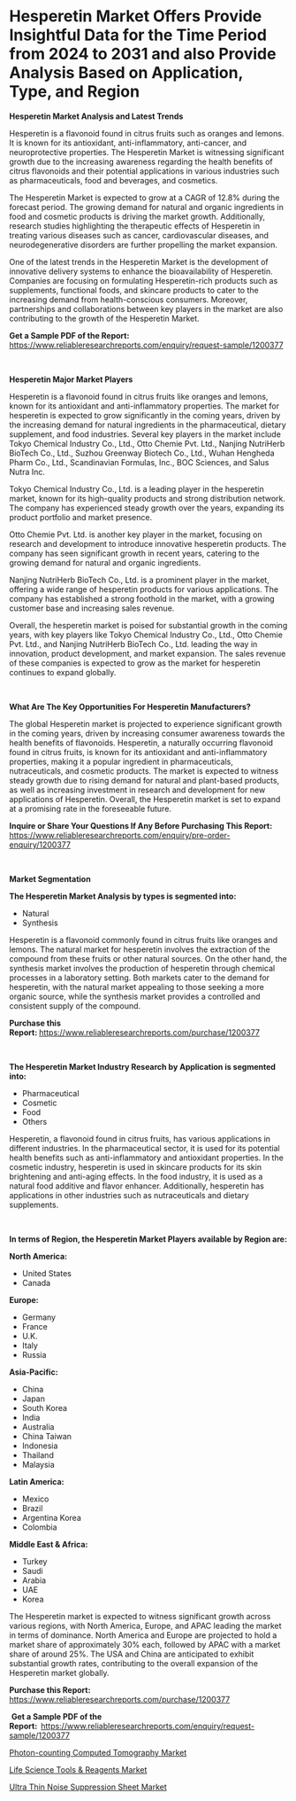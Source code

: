 <p><h1>Hesperetin Market Offers Provide Insightful Data for the Time Period from 2024 to 2031 and also Provide Analysis Based on Application, Type, and Region</h1></p><p><strong>Hesperetin Market Analysis and Latest Trends</strong></p>
<p><p>Hesperetin is a flavonoid found in citrus fruits such as oranges and lemons. It is known for its antioxidant, anti-inflammatory, anti-cancer, and neuroprotective properties. The Hesperetin Market is witnessing significant growth due to the increasing awareness regarding the health benefits of citrus flavonoids and their potential applications in various industries such as pharmaceuticals, food and beverages, and cosmetics.</p><p>The Hesperetin Market is expected to grow at a CAGR of 12.8% during the forecast period. The growing demand for natural and organic ingredients in food and cosmetic products is driving the market growth. Additionally, research studies highlighting the therapeutic effects of Hesperetin in treating various diseases such as cancer, cardiovascular diseases, and neurodegenerative disorders are further propelling the market expansion.</p><p>One of the latest trends in the Hesperetin Market is the development of innovative delivery systems to enhance the bioavailability of Hesperetin. Companies are focusing on formulating Hesperetin-rich products such as supplements, functional foods, and skincare products to cater to the increasing demand from health-conscious consumers. Moreover, partnerships and collaborations between key players in the market are also contributing to the growth of the Hesperetin Market.</p></p>
<p><strong>Get a Sample PDF of the Report:&nbsp;</strong> <a href="https://www.reliableresearchreports.com/enquiry/request-sample/1200377">https://www.reliableresearchreports.com/enquiry/request-sample/1200377</a></p>
<p>&nbsp;</p>
<p><strong>Hesperetin Major Market Players</strong></p>
<p><p>Hesperetin is a flavonoid found in citrus fruits like oranges and lemons, known for its antioxidant and anti-inflammatory properties. The market for hesperetin is expected to grow significantly in the coming years, driven by the increasing demand for natural ingredients in the pharmaceutical, dietary supplement, and food industries. Several key players in the market include Tokyo Chemical Industry Co., Ltd., Otto Chemie Pvt. Ltd., Nanjing NutriHerb BioTech Co., Ltd., Suzhou Greenway Biotech Co., Ltd., Wuhan Hengheda Pharm Co., Ltd., Scandinavian Formulas, Inc., BOC Sciences, and Salus Nutra Inc.</p><p>Tokyo Chemical Industry Co., Ltd. is a leading player in the hesperetin market, known for its high-quality products and strong distribution network. The company has experienced steady growth over the years, expanding its product portfolio and market presence.</p><p>Otto Chemie Pvt. Ltd. is another key player in the market, focusing on research and development to introduce innovative hesperetin products. The company has seen significant growth in recent years, catering to the growing demand for natural and organic ingredients.</p><p>Nanjing NutriHerb BioTech Co., Ltd. is a prominent player in the market, offering a wide range of hesperetin products for various applications. The company has established a strong foothold in the market, with a growing customer base and increasing sales revenue.</p><p>Overall, the hesperetin market is poised for substantial growth in the coming years, with key players like Tokyo Chemical Industry Co., Ltd., Otto Chemie Pvt. Ltd., and Nanjing NutriHerb BioTech Co., Ltd. leading the way in innovation, product development, and market expansion. The sales revenue of these companies is expected to grow as the market for hesperetin continues to expand globally.</p></p>
<p>&nbsp;</p>
<p><strong>What Are The Key Opportunities For Hesperetin Manufacturers?</strong></p>
<p><p>The global Hesperetin market is projected to experience significant growth in the coming years, driven by increasing consumer awareness towards the health benefits of flavonoids. Hesperetin, a naturally occurring flavonoid found in citrus fruits, is known for its antioxidant and anti-inflammatory properties, making it a popular ingredient in pharmaceuticals, nutraceuticals, and cosmetic products. The market is expected to witness steady growth due to rising demand for natural and plant-based products, as well as increasing investment in research and development for new applications of Hesperetin. Overall, the Hesperetin market is set to expand at a promising rate in the foreseeable future.</p></p>
<p><strong>Inquire or Share Your Questions If Any Before Purchasing This Report:</strong> <a href="https://www.reliableresearchreports.com/enquiry/pre-order-enquiry/1200377">https://www.reliableresearchreports.com/enquiry/pre-order-enquiry/1200377</a></p>
<p>&nbsp;</p>
<p><strong>Market Segmentation</strong></p>
<p><strong>The Hesperetin Market Analysis by types is segmented into:</strong></p>
<p><ul><li>Natural</li><li>Synthesis</li></ul></p>
<p><p>Hesperetin is a flavonoid commonly found in citrus fruits like oranges and lemons. The natural market for hesperetin involves the extraction of the compound from these fruits or other natural sources. On the other hand, the synthesis market involves the production of hesperetin through chemical processes in a laboratory setting. Both markets cater to the demand for hesperetin, with the natural market appealing to those seeking a more organic source, while the synthesis market provides a controlled and consistent supply of the compound.</p></p>
<p><strong>Purchase this Report:&nbsp;</strong><a href="https://www.reliableresearchreports.com/purchase/1200377">https://www.reliableresearchreports.com/purchase/1200377</a></p>
<p>&nbsp;</p>
<p><strong>The Hesperetin Market Industry Research by Application is segmented into:</strong></p>
<p><ul><li>Pharmaceutical</li><li>Cosmetic</li><li>Food</li><li>Others</li></ul></p>
<p><p>Hesperetin, a flavonoid found in citrus fruits, has various applications in different industries. In the pharmaceutical sector, it is used for its potential health benefits such as anti-inflammatory and antioxidant properties. In the cosmetic industry, hesperetin is used in skincare products for its skin brightening and anti-aging effects. In the food industry, it is used as a natural food additive and flavor enhancer. Additionally, hesperetin has applications in other industries such as nutraceuticals and dietary supplements.</p></p>
<p>&nbsp;</p>
<p><strong>In terms of Region, the Hesperetin Market Players available by Region are:</strong></p>
<p>
    <p> <strong> North America: </strong>
        <ul>
            <li>United States</li>
            <li>Canada</li>
        </ul>
        </p> 
    <p> <strong> Europe: </strong>
        <ul>
            <li>Germany</li>
            <li>France</li>
            <li>U.K.</li>
            <li>Italy</li>
            <li>Russia</li>
        </ul>
        </p> 
    <p> <strong> Asia-Pacific: </strong>
        <ul>
            <li>China</li>
            <li>Japan</li>
            <li>South Korea</li>
            <li>India</li>
            <li>Australia</li>
            <li>China Taiwan</li>
            <li>Indonesia</li>
            <li>Thailand</li>
            <li>Malaysia</li>
        </ul>
        </p> 
    <p> <strong> Latin America: </strong>
        <ul>
            <li>Mexico</li>
            <li>Brazil</li>
            <li>Argentina Korea</li>
            <li>Colombia</li>
        </ul>
        </p> 
    <p> <strong> Middle East & Africa: </strong>
        <ul>
            <li>Turkey</li>
            <li>Saudi</li>
            <li>Arabia</li>
            <li>UAE</li>
            <li>Korea</li>
        </ul>
    </p>
    </p>
<p><p>The Hesperetin market is expected to witness significant growth across various regions, with North America, Europe, and APAC leading the market in terms of dominance. North America and Europe are projected to hold a market share of approximately 30% each, followed by APAC with a market share of around 25%. The USA and China are anticipated to exhibit substantial growth rates, contributing to the overall expansion of the Hesperetin market globally.</p></p>
<p><strong>Purchase this Report: </strong><a href="https://www.reliableresearchreports.com/purchase/1200377">https://www.reliableresearchreports.com/purchase/1200377</a></p>
<p>&nbsp;<strong>Get a Sample PDF of the Report:&nbsp;&nbsp;</strong><a href="https://www.reliableresearchreports.com/enquiry/request-sample/1200377">https://www.reliableresearchreports.com/enquiry/request-sample/1200377</a></p>
<p><strong></strong></p>
<p><p><a href="https://view.publitas.com/reportprime-1/photon-counting-computed-tomography-market-share-market-new-trends-analysis-report-by-type-by-application-by-end-use-by-region-and-segment-forecasts-2023-2030/">Photon-counting Computed Tomography Market</a></p><p><a href="https://view.publitas.com/reportprime-1/life-science-tools-reagents-market-research-report-the-key-to-successful-business-strategy-forecasted-for-period-from-2023-2030/">Life Science Tools & Reagents Market</a></p><p><a href="https://view.publitas.com/reportprime-1/ultra-thin-noise-suppression-sheet-market-size-share-trends-analysis-report-by-application-regional-outlook-competitive-strategies-and-segment-forecasts-2023-2030/">Ultra Thin Noise Suppression Sheet Market</a></p></p>